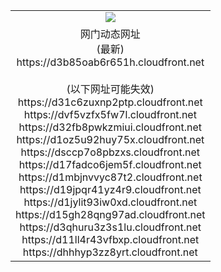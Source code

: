 ﻿<table>
  <tr></tr>
  <tr><td colspan=2 align=center><img src="https://d3b85oab6r651h.cloudfront.net/Up/oGate.jpg" /></td></tr>
  <tr><td colspan=2 align=center>网门动态网址<br/>(最新)
<br>https://d3b85oab6r651h.cloudfront.net
<br/><br/>(以下网址可能失效)
<br>https://d31c6zuxnp2ptp.cloudfront.net
<br>https://dvf5vzfx5fw7l.cloudfront.net
<br>https://d32fb8pwkzmiui.cloudfront.net
<br>https://d1oz5u92huy75x.cloudfront.net
<br>https://dsccp7o8pbzxs.cloudfront.net
<br>https://d17fadco6jem5f.cloudfront.net
<br>https://d1mbjnvvyc87t2.cloudfront.net
<br>https://d19jpqr41yz4r9.cloudfront.net
<br>https://d1jylit93iw0xd.cloudfront.net
<br>https://d15gh28qng97ad.cloudfront.net
<br>https://d3qhuru3z3s1lu.cloudfront.net
<br>https://d11ll4r43vfbxp.cloudfront.net
<br>https://dhhhyp3zz8yrt.cloudfront.net
    </td>
  </tr>
</table>
